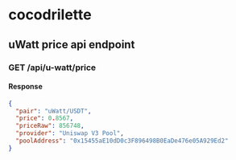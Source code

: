 # cocodrilette

## uWatt price api endpoint

### GET /api/u-watt/price

#### Response

```json
{
  "pair": "uWatt/USDT",
  "price": 0.8567,
  "priceRaw": 856748,
  "provider": "Uniswap V3 Pool",
  "poolAddress": "0x15455aE10dD0c3F896498B0EaDe476e05A929Ed2"
}
```
